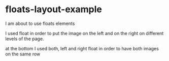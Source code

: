 # floats-layout-example

I am about to use floats elements

I used float in order to put the image on  the left and on the right on different levels of the page.

at the bottom I used both, left and right float in order to have both images on the same row